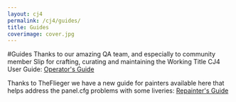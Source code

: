 ```yaml
---
layout: cj4
permalink: /cj4/guides/
title: Guides
coverimage: cover.jpg
---
```


#Guides
Thanks to our amazing QA team, and especially to community member Slip for crafting, curating and maintaining the Working Title CJ4 User Guide:
[Operator's Guide](https://docs.google.com/document/d/1qzxPMTSQRkvau8QOi7xUqNvjx9rbww_qHlso5AT5OnI)

Thanks to TheFlieger we have a new guide for painters available here that helps address the panel.cfg problems with some liveries: [Repainter's Guide](/cj4/guides/repainter)